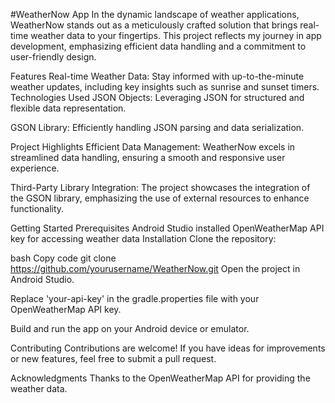 #WeatherNow App
In the dynamic landscape of weather applications, WeatherNow stands out as a meticulously crafted solution that brings real-time weather data to your fingertips. This project reflects my journey in app development, emphasizing efficient data handling and a commitment to user-friendly design.

Features
Real-time Weather Data: Stay informed with up-to-the-minute weather updates, including key insights such as sunrise and sunset timers.
Technologies Used
JSON Objects: Leveraging JSON for structured and flexible data representation.

GSON Library: Efficiently handling JSON parsing and data serialization.

Project Highlights
Efficient Data Management: WeatherNow excels in streamlined data handling, ensuring a smooth and responsive user experience.

Third-Party Library Integration: The project showcases the integration of the GSON library, emphasizing the use of external resources to enhance functionality.

Getting Started
Prerequisites
Android Studio installed
OpenWeatherMap API key for accessing weather data
Installation
Clone the repository:

bash
Copy code
git clone https://github.com/yourusername/WeatherNow.git
Open the project in Android Studio.

Replace 'your-api-key' in the gradle.properties file with your OpenWeatherMap API key.

Build and run the app on your Android device or emulator.

Contributing
Contributions are welcome! If you have ideas for improvements or new features, feel free to submit a pull request.

Acknowledgments
Thanks to the OpenWeatherMap API for providing the weather data.
